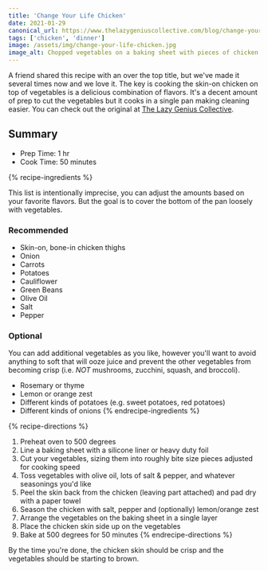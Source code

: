 ```yaml
---
title: 'Change Your Life Chicken'
date: 2021-01-29
canonical_url: https://www.thelazygeniuscollective.com/blog/change-your-life-chicken
tags: ['chicken', 'dinner']
image: /assets/img/change-your-life-chicken.jpg
image_alt: Chopped vegetables on a baking sheet with pieces of chicken on top
---
```


A friend shared this recipe with an over the top title, but we've made it several times now and we love it. The key is cooking the skin-on chicken on top of vegetables is a delicious combination of flavors. It's a decent amount of prep to cut the vegetables but it cooks in a single pan making cleaning easier. You can check out the original at <a rel="canonical" href="https://www.thelazygeniuscollective.com/blog/change-your-life-chicken">The Lazy Genius Collective</a>.

## Summary

- Prep Time: 1 hr
- Cook Time: 50 minutes

{% recipe-ingredients %}

This list is intentionally imprecise, you can adjust the amounts based on your favorite flavors. But the goal is to cover the bottom of the pan loosely with vegetables.

### Recommended

- Skin-on, bone-in chicken thighs
- Onion
- Carrots
- Potatoes
- Cauliflower
- Green Beans
- Olive Oil
- Salt
- Pepper

### Optional

You can add additional vegetables as you like, however you'll want to avoid anything to soft that will ooze juice and prevent the other vegetables from becoming crisp (i.e. <em>NOT</em> mushrooms, zucchini, squash, and broccoli).

- Rosemary or thyme
- Lemon or orange zest
- Different kinds of potatoes (e.g. sweet potatoes, red potatoes)
- Different kinds of onions
{% endrecipe-ingredients %}

{% recipe-directions %}
1. Preheat oven to 500 degrees
1. Line a baking sheet with a silicone liner or heavy duty foil
1. Cut your vegetables, sizing them into roughly bite size pieces adjusted for cooking speed
1. Toss vegetables with olive oil, lots of salt & pepper, and whatever seasonings you'd like
1. Peel the skin back from the chicken (leaving part attached) and pad dry with a paper towel
1. Season the chicken with salt, pepper and (optionally) lemon/orange zest
1. Arrange the vegetables on the baking sheet in a single layer
1. Place the chicken skin side up on the vegetables
1. Bake at 500 degrees for 50 minutes
{% endrecipe-directions %}

By the time you're done, the chicken skin should be crisp and the vegetables should be starting to brown.
